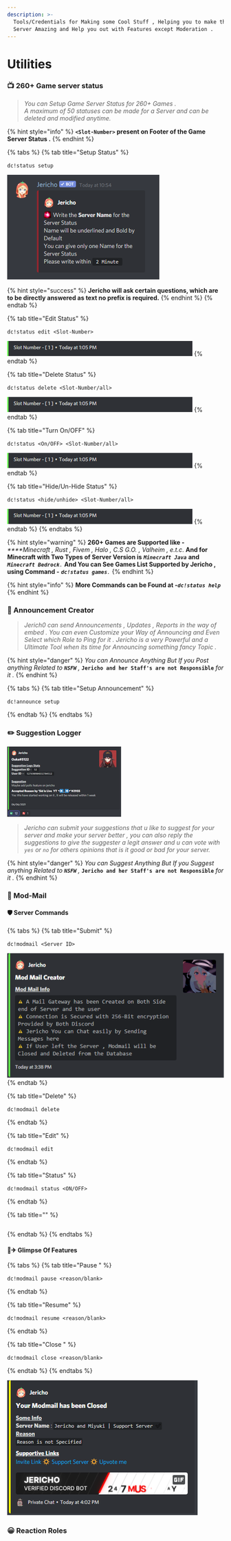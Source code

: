 ```yaml
---
description: >-
  Tools/Credentials for Making some Cool Stuff , Helping you to make the Discord
  Server Amazing and Help you out with Features except Moderation .
---
```


# Utilities

### 📺 260+ Game server status

> _You can Setup Game Server Status for 260+ Games .  
> A maximum  of 50 statuses can be made for a Server and can be deleted  and modified  anytime._

{% hint style="info" %}
**`<Slot-Number>` present on Footer of the Game Server Status .**
{% endhint %}

{% tabs %}
{% tab title="Setup Status" %}
```text
dc!status setup
```

![This indicates that the setup is started successfully](../.gitbook/assets/screenshot-2021-06-05-105456.png)

{% hint style="success" %}
**Jericho will ask certain questions, which are to be directly answered as text no prefix is required.**
{% endhint %}
{% endtab %}

{% tab title="Edit Status" %}
```
dc!status edit <Slot-Number>
```

![Slot-Number Present as Number at Every Footer of the Game Server Status and is Unique .](../.gitbook/assets/1%20%282%29.png)
{% endtab %}

{% tab title="Delete Status" %}
```
dc!status delete <Slot-Number/all>
```

![Slot-Number Present as Number at Every Footer of the Game Server Status and is Unique .](../.gitbook/assets/1%20%282%29.png)
{% endtab %}

{% tab title="Turn On/OFF" %}
```
dc!status <On/OFF> <Slot-Number/all>
```

![Slot-Number Present as Number at Every Footer of the Game Server Status and is Unique .](../.gitbook/assets/1%20%282%29.png)
{% endtab %}

{% tab title="Hide/Un-Hide Status" %}
```text
dc!status <hide/unhide> <Slot-Number/all>
```

![Slot-Number Present as Number at Every Footer of the Game Server Status and is Unique .](../.gitbook/assets/1%20%282%29.png)
{% endtab %}
{% endtabs %}

{% hint style="warning" %}
**260+ Games are Supported like -** _****Minecraft , Rust , Fivem , Halo , C.S G.O. , Valheim , e.t.c_.  **And for Minecraft with Two Types of Server Version is** _**`Minecraft Java`**_ **and** _**`Minecraft Bedrock`**`.`_ **And You can See Games List Supported by Jericho , using Command -** _**`dc!status games`**`.`_
{% endhint %}

{% hint style="info" %}
**More Commands can be Found at  -**_**`dc!status help`**_
{% endhint %}

### 📢 Announcement Creator

> _Jerich0 can send Announcements , Updates , Reports in the way of embed . You can even Customize your Way of Announcing and Even Select which Role to Ping for it . Jericho is a very Powerful and a Ultimate Tool when its time for Announcing something fancy Topic ._

{% hint style="danger" %}
_You can Announce Anything But If you Post anything Related to **`NSFW`** ,_ **`Jericho and her Staff's are not Responsible`** _for it ._ 
{% endhint %}

{% tabs %}
{% tab title="Setup Announcement" %}
```text
dc!announce setup
```
{% endtab %}
{% endtabs %}

### ✏️ Suggestion Logger

![This is the result of your suggestion. ](../.gitbook/assets/rsz_1screenshot_371.png)

> _Jericho can submit your suggestions that u like to suggest for your server and make your server better , you can also reply the suggestions to give the suggester a legit answer and u can vote with `yes` or `no` for others opinions that is it good or bad for your server._

{% hint style="danger" %}
_You can Suggest Anything But If you Suggest anything Related to **`NSFW`** ,_ **`Jericho and her Staff's are not Responsible`** _for it ._
{% endhint %}

### 🤖 Mod-Mail

#### 🛡 Server Commands

{% tabs %}
{% tab title="Submit" %}
```text
dc!modmail <Server ID>
```

![This is the result after u use this command](../.gitbook/assets/capture.png)
{% endtab %}

{% tab title="Delete" %}
```text
dc!modmail delete
```
{% endtab %}

{% tab title="Edit" %}
```
dc!modmail edit
```
{% endtab %}

{% tab title="Status" %}
```
dc!modmail status <ON/OFF>
```
{% endtab %}

{% tab title="" %}
```

```
{% endtab %}
{% endtabs %}

#### 👨✈ Glimpse Of Features

{% tabs %}
{% tab title="Pause " %}
```text
dc!modmail pause <reason/blank>
```
{% endtab %}

{% tab title="Resume" %}
```text
dc!modmail resume <reason/blank>
```
{% endtab %}

{% tab title="Close " %}
```
dc!modmail close <reason/blank>
```
{% endtab %}
{% endtabs %}

![](../.gitbook/assets/capture2.png)

### 😀 Reaction Roles

